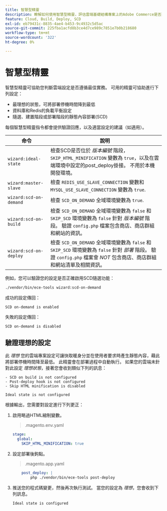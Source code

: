 ```yaml
---
title: 智慧型精靈
description: 瞭解如何使用智慧型精靈，評估雲端基礎結構專案上的Adobe Commerce是否遵循部署最佳實務。
feature: Cloud, Build, Deploy, SCD
exl-id: eb79431c-8835-4ae4-b453-9c4932c5d5ac
source-git-commit: 225fba1acfd8b3ce4d7ce989c7851e7b0b218680
workflow-type: tm+mt
source-wordcount: '322'
ht-degree: 0%

---
```


# 智慧型精靈

智慧型精靈可協助您判斷雲端設定是否遵循最佳實務。 可用的精靈可協助進行下列設定：

- 最理想的狀態，可將部署停機時間降到最低
- 資料庫和Redis的負載平衡設定
- 隨選、建置階段或部署階段的靜態內容部署(SCD)

每個智慧型精靈指令都會提供驗證回應，以及適當設定的建議（如適用）。

| 命令 | 說明 |
| ------- | ------------|
| `wizard:ideal-state` | 檢查SCD是否位於 _版本編號_ 階段， `SKIP_HTML_MINIFICATION` 變數為 `true`，以及在雲端環境中設定的post_deploy掛接。 不用於本機開發環境。 |
| `wizard:master-slave` | 檢查 `REDIS_USE_SLAVE_CONNECTION` 變數和 `MYSQL_USE_SLAVE_CONNECTION` 變數為 `true`. |
| `wizard:scd-on-demand` | 檢查 `SCD_ON_DEMAND` 全域環境變數為 `true`. |
| `wizard:scd-on-build` | 檢查 `SCD_ON_DEMAND` 全域環境變數為 `false` 和 `SKIP_SCD` 環境變數為 `false` 針對 _版本編號_ 階段。 驗證 `config.php` 檔案包含商店、商店群組和網站的資訊。 |
| `wizard:scd-on-deploy` | 檢查 `SCD_ON_DEMAND` 全域環境變數為 `false` 和 `SKIP_SCD` 環境變數為 `false` 針對 _部署_ 階段。 驗證 `config.php` 檔案會 _NOT_ 包含商店、商店群組和網站清單及相關資訊。 |

例如，您可以驗證您的設定是否正確啟用SCD隨選功能：

```bash
./vendor/bin/ece-tools wizard:scd-on-demand
```

成功的設定傳回：

```terminal
SCD on-demand is enabled
```

失敗的設定傳回：

```terminal
SCD on-demand is disabled
```

## 驗證理想的設定

此 _理想_ 您的雲端專案設定可讓快取暖身分並在使用者要求時產生靜態內容，藉此將部署停機時間降至最低。 此精靈會在部署過程中自動執行。 如果您的雲端未針對此設定 _理想狀態_，接著您會收到類似下列的訊息：

```terminal
- SCD on build is not configured
- Post-deploy hook is not configured
- Skip HTML minification is disabled

Ideal state is not configured
```

根據輸出，您需要對設定進行下列更正：

1. 啟用略過HTML縮制變數。

   > .magento.env.yaml

   ```yaml
   stage:
     global:
       SKIP_HTML_MINIFICATION: true
   ```

1. 設定部署後鉤點。

   > .magento.app.yaml

   ```yaml
       post_deploy: |
           php ./vendor/bin/ece-tools post-deploy
   ```

1. 推送您的程式碼變更，然後再次執行測試。 當您的設定為 _理想_，您會收到下列訊息。

   ```terminal
   Ideal state is configured
   ```
